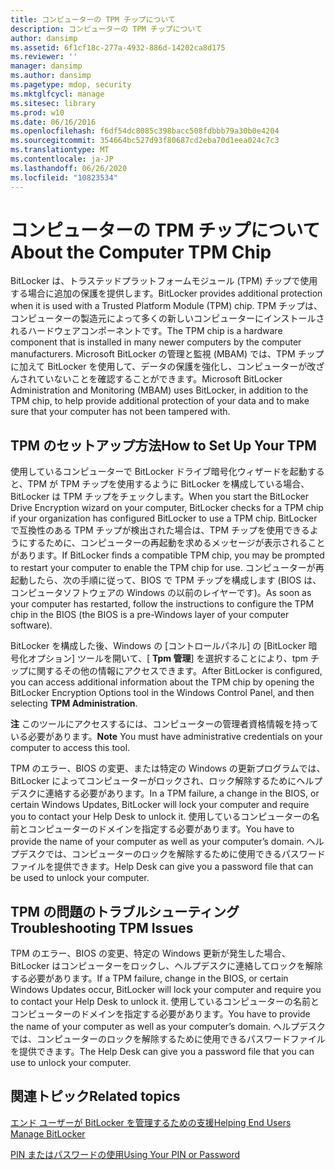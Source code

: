 ```yaml
---
title: コンピューターの TPM チップについて
description: コンピューターの TPM チップについて
author: dansimp
ms.assetid: 6f1cf18c-277a-4932-886d-14202ca8d175
ms.reviewer: ''
manager: dansimp
ms.author: dansimp
ms.pagetype: mdop, security
ms.mktglfcycl: manage
ms.sitesec: library
ms.prod: w10
ms.date: 06/16/2016
ms.openlocfilehash: f6df54dc8085c398bacc508fdbbb79a30b0e4204
ms.sourcegitcommit: 354664bc527d93f80687cd2eba70d1eea024c7c3
ms.translationtype: MT
ms.contentlocale: ja-JP
ms.lasthandoff: 06/26/2020
ms.locfileid: "10823534"
---
```

# <span data-ttu-id="b2b9e-103">コンピューターの TPM チップについて</span><span class="sxs-lookup"><span data-stu-id="b2b9e-103">About the Computer TPM Chip</span></span>


<span data-ttu-id="b2b9e-104">BitLocker は、トラステッドプラットフォームモジュール (TPM) チップで使用する場合に追加の保護を提供します。</span><span class="sxs-lookup"><span data-stu-id="b2b9e-104">BitLocker provides additional protection when it is used with a Trusted Platform Module (TPM) chip.</span></span> <span data-ttu-id="b2b9e-105">TPM チップは、コンピューターの製造元によって多くの新しいコンピューターにインストールされるハードウェアコンポーネントです。</span><span class="sxs-lookup"><span data-stu-id="b2b9e-105">The TPM chip is a hardware component that is installed in many newer computers by the computer manufacturers.</span></span> <span data-ttu-id="b2b9e-106">Microsoft BitLocker の管理と監視 (MBAM) では、TPM チップに加えて BitLocker を使用して、データの保護を強化し、コンピューターが改ざんされていないことを確認することができます。</span><span class="sxs-lookup"><span data-stu-id="b2b9e-106">Microsoft BitLocker Administration and Monitoring (MBAM) uses BitLocker, in addition to the TPM chip, to help provide additional protection of your data and to make sure that your computer has not been tampered with.</span></span>

## <span data-ttu-id="b2b9e-107">TPM のセットアップ方法</span><span class="sxs-lookup"><span data-stu-id="b2b9e-107">How to Set Up Your TPM</span></span>


<span data-ttu-id="b2b9e-108">使用しているコンピューターで BitLocker ドライブ暗号化ウィザードを起動すると、TPM が TPM チップを使用するように BitLocker を構成している場合、BitLocker は TPM チップをチェックします。</span><span class="sxs-lookup"><span data-stu-id="b2b9e-108">When you start the BitLocker Drive Encryption wizard on your computer, BitLocker checks for a TPM chip if your organization has configured BitLocker to use a TPM chip.</span></span> <span data-ttu-id="b2b9e-109">BitLocker で互換性のある TPM チップが検出された場合は、TPM チップを使用できるようにするために、コンピューターの再起動を求めるメッセージが表示されることがあります。</span><span class="sxs-lookup"><span data-stu-id="b2b9e-109">If BitLocker finds a compatible TPM chip, you may be prompted to restart your computer to enable the TPM chip for use.</span></span> <span data-ttu-id="b2b9e-110">コンピューターが再起動したら、次の手順に従って、BIOS で TPM チップを構成します (BIOS は、コンピュータソフトウェアの Windows の以前のレイヤーです)。</span><span class="sxs-lookup"><span data-stu-id="b2b9e-110">As soon as your computer has restarted, follow the instructions to configure the TPM chip in the BIOS (the BIOS is a pre-Windows layer of your computer software).</span></span>

<span data-ttu-id="b2b9e-111">BitLocker を構成した後、Windows の [コントロールパネル] の [BitLocker 暗号化オプション] ツールを開いて、[ **Tpm 管理**] を選択することにより、tpm チップに関するその他の情報にアクセスできます。</span><span class="sxs-lookup"><span data-stu-id="b2b9e-111">After BitLocker is configured, you can access additional information about the TPM chip by opening the BitLocker Encryption Options tool in the Windows Control Panel, and then selecting **TPM Administration**.</span></span>

<span data-ttu-id="b2b9e-112">**注** このツールにアクセスするには、コンピューターの管理者資格情報を持っている必要があります。</span><span class="sxs-lookup"><span data-stu-id="b2b9e-112">**Note** You must have administrative credentials on your computer to access this tool.</span></span>

 

<span data-ttu-id="b2b9e-113">TPM のエラー、BIOS の変更、または特定の Windows の更新プログラムでは、BitLocker によってコンピューターがロックされ、ロック解除するためにヘルプデスクに連絡する必要があります。</span><span class="sxs-lookup"><span data-stu-id="b2b9e-113">In a TPM failure, a change in the BIOS, or certain Windows Updates, BitLocker will lock your computer and require you to contact your Help Desk to unlock it.</span></span> <span data-ttu-id="b2b9e-114">使用しているコンピューターの名前とコンピューターのドメインを指定する必要があります。</span><span class="sxs-lookup"><span data-stu-id="b2b9e-114">You have to provide the name of your computer as well as your computer’s domain.</span></span> <span data-ttu-id="b2b9e-115">ヘルプデスクでは、コンピューターのロックを解除するために使用できるパスワードファイルを提供できます。</span><span class="sxs-lookup"><span data-stu-id="b2b9e-115">Help Desk can give you a password file that can be used to unlock your computer.</span></span>

## <span data-ttu-id="b2b9e-116">TPM の問題のトラブルシューティング</span><span class="sxs-lookup"><span data-stu-id="b2b9e-116">Troubleshooting TPM Issues</span></span>


<span data-ttu-id="b2b9e-117">TPM のエラー、BIOS の変更、特定の Windows 更新が発生した場合、BitLocker はコンピューターをロックし、ヘルプデスクに連絡してロックを解除する必要があります。</span><span class="sxs-lookup"><span data-stu-id="b2b9e-117">If a TPM failure, change in the BIOS, or certain Windows Updates occur, BitLocker will lock your computer and require you to contact your Help Desk to unlock it.</span></span> <span data-ttu-id="b2b9e-118">使用しているコンピューターの名前とコンピューターのドメインを指定する必要があります。</span><span class="sxs-lookup"><span data-stu-id="b2b9e-118">You have to provide the name of your computer as well as your computer’s domain.</span></span> <span data-ttu-id="b2b9e-119">ヘルプデスクでは、コンピューターのロックを解除するために使用できるパスワードファイルを提供できます。</span><span class="sxs-lookup"><span data-stu-id="b2b9e-119">The Help Desk can give you a password file that you can use to unlock your computer.</span></span>

## <span data-ttu-id="b2b9e-120">関連トピック</span><span class="sxs-lookup"><span data-stu-id="b2b9e-120">Related topics</span></span>


[<span data-ttu-id="b2b9e-121">エンド ユーザーが BitLocker を管理するための支援</span><span class="sxs-lookup"><span data-stu-id="b2b9e-121">Helping End Users Manage BitLocker</span></span>](helping-end-users-manage-bitlocker.md)

[<span data-ttu-id="b2b9e-122">PIN またはパスワードの使用</span><span class="sxs-lookup"><span data-stu-id="b2b9e-122">Using Your PIN or Password</span></span>](using-your-pin-or-password.md)

 

 





